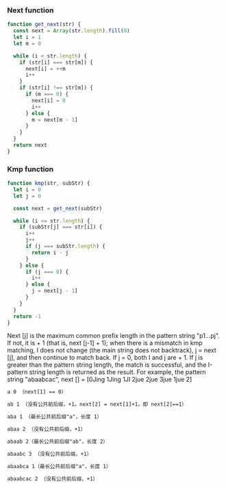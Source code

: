 ### Next function
```js
function get_next(str) {
  const next = Array(str.length).fill(0)
  let i = 1
  let m = 0

  while (i < str.length) {
    if (str[i] === str[m]) {
      next[i] = ++m
      i++
    }
    if (str[i] !== str[m]) {
      if (m === 0) {
        next[i] = 0
        i++
      } else {
        m = next[m - 1]
      }
    }
  }
  return next
}
```
### Kmp function
```js
function kmp(str, subStr) {
  let i = 0
  let j = 0

  const next = get_next(subStr)

  while (i <= str.length) {
    if (subStr[j] === str[i]) {
      i++
      j++
      if (j === subStr.length) {
        return i - j
      }
    } else {
      if (j === 0) {
        i++
      } else {
        j = next[j - 1]
      }
    }
  }
  return -1
}
```
Next [j] is the maximum common prefix length in the pattern string "p1...pj". If not, it is + 1 (that is, next [j-1] + 1); when there is a mismatch in kmp matching, I does not change (the main string does not backtrack), j = next [j], and then continue to match back. If j = 0, both I and j are + 1. If j is greater than the pattern string length, the match is successful, and the I-pattern string length is returned as the result.
For example, the pattern string "abaabcac", next [] = [0Jing 1Jing 1JI 2jue 2jue 3jue 1jue 2]
```txt
a 0 （next[1] == 0）

ab 1 （没有公共前后缀，+1。next[2] = next[1]+1，即 next[2]==1）

aba 1 （最长公共前后缀"a"，长度 1）

abaa 2 （没有公共前后缀，+1）

abaab 2（最长公共前后缀"ab"，长度 2）

abaabc 3 （没有公共前后缀，+1）

abaabca 1（最长公共前后缀"a"，长度 1）

abaabcac 2 （没有公共前后缀，+1）
```